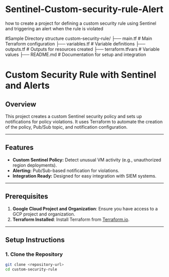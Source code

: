 # Sentinel-Custom-security-rule-Alert
how to create a project for defining a custom security rule using Sentinel and triggering an alert when the rule is violated

#Sample Directory structure
custom-security-rule/
├── main.tf           # Main Terraform configuration
├── variables.tf      # Variable definitions
├── outputs.tf        # Outputs for resources created
├── terraform.tfvars  # Variable values
├── README.md         # Documentation for setup and integration


# Custom Security Rule with Sentinel and Alerts

## Overview
This project creates a custom Sentinel security policy and sets up notifications for policy violations. It uses Terraform to automate the creation of the policy, Pub/Sub topic, and notification configuration.

---

## Features
- **Custom Sentinel Policy:** Detect unusual VM activity (e.g., unauthorized region deployments).
- **Alerting:** Pub/Sub-based notification for violations.
- **Integration Ready:** Designed for easy integration with SIEM systems.

---

## Prerequisites
1. **Google Cloud Project and Organization**: Ensure you have access to a GCP project and organization.
2. **Terraform Installed**: Install Terraform from [Terraform.io](https://www.terraform.io/downloads).

---

## Setup Instructions

### 1. Clone the Repository
```bash
git clone <repository-url>
cd custom-security-rule


